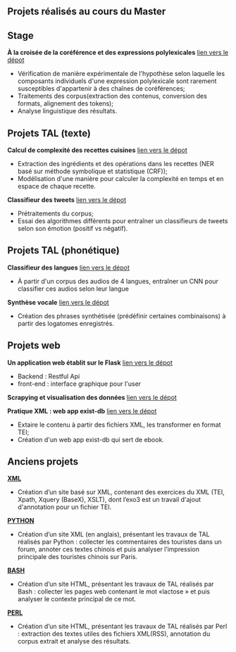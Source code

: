 ## Projets réalisés au cours du Master

## Stage
**À la croisée de la coréférence et des expressions polylexicales** [lien vers le dépot](https://github.com/anaelle-p/MWE_coref)

- Vérification de manière expérimentale de l'hypothèse selon laquelle les composants individuels d'une expression polylexicale sont rarement susceptibles d'appartenir à des chaînes de coréférences;
- Traitements des corpus(extraction des contenus, conversion des formats, alignement des tokens);
- Analyse linguistique des résultats.

## Projets TAL (texte)

**Calcul de complexité des recettes cuisines** [lien vers le dépot](https://github.com/JyLIU-emma/Complexit-_recettes)

- Extraction des ingrédients et des opérations dans les recettes (NER basé sur méthode symbolique et statistique (CRF));
- Modélisation d'une manière pour calculer la complexité en temps et en espace de chaque recette.

**Classifieur des tweets** [lien vers le dépot](https://github.com/JyLIU-emma/projet-python-classifieur)

- Prétraitements du corpus;
- Essai des algorithmes différents pour entraîner un classifieurs de tweets selon son émotion (positif vs négatif).


## Projets TAL (phonétique)

**Classifieur des langues** [lien vers le dépot](https://github.com/JyLIU-emma/ProjetsIntro/tree/main/CNN)

- À partir d'un corpus des audios de 4 langues, entraîner un CNN pour classifier ces audios selon leur langue

**Synthèse vocale** [lien vers le dépot](https://github.com/JyLIU-emma/ProjetsIntro/tree/main/synthese_parole)

- Création des phrases synthétisée (prédéfinir certaines combinaisons) à partir des logatomes enregistrés.

## Projets web

**Un application web établit sur le Flask** [lien vers le dépot](https://github.com/JyLIU-emma/Projet_flask_RESTful_API_final)

- Backend : Restful Api
- front-end : interface graphique pour l'user

**Scrapying et visualisation des données** [lien vers le dépot](https://github.com/JyLIU-emma/streamlit_Techweb)

**Pratique XML : web app exist-db** [lien vers le dépot](https://github.com/JyLIU-emma/projet-documents-structures)

- Extaire le contenu à partir des fichiers XML, les transformer en format TEI;
- Création d'un web app exist-db qui sert de ebook.


## Anciens projets

**[XML](http://www.tal.univ-paris3.fr/plurital/travaux-2019-2020/ppe-s2/22/index.xml)**

- Création d’un site basé sur XML, contenant des exercices du XML (TEI, Xpath, Xquery (BaseX), XSLT), dont l’exo3 est un travail d'ajout d'annotation pour un fichier TEI.

**[PYTHON](http://www.tal.univ-paris3.fr/plurital/travaux-2019-2020/Groupe_chinois_Jianying_Mei_Yimei/pagePrincipal.xml)**

- Création d’un site XML (en anglais), présentant les travaux de TAL réalisés par Python : collecter les commentaires des touristes dans un forum, annoter ces textes chinois et puis analyser l’impression principale des touristes chinois sur Paris.

**[BASH](http://www.tal.univ-paris3.fr/plurital/travaux-2019-2020/ppe-s1/15/)**
- Création d’un site HTML, présentant les travaux de TAL réalisés par Bash : collecter les pages web contenant le mot «lactose » et puis analyser le contexte principal de ce mot.

**[PERL](http://www.tal.univ-paris3.fr/plurital/travaux-2019-2020/ppe-s2/20/)**

- Création d’un site HTML, présentant les travaux de TAL réalisés par Perl : extraction des textes utiles des fichiers XML(RSS), annotation du corpus extrait et analyse des résultats.

